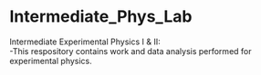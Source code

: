 # Intermediate_Phys_Lab
Intermediate Experimental Physics I & II:\
-This respository contains work and data analysis performed for experimental physics.
